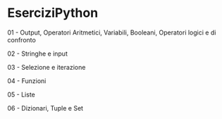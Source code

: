 # EserciziPython
 
01 - Output, Operatori Aritmetici, Variabili, Booleani, Operatori logici e di confronto

02 - Stringhe e input

03 - Selezione e iterazione

04 - Funzioni

05 - Liste

06 - Dizionari, Tuple e Set
